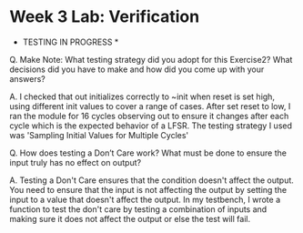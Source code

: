 # Week 3 Lab: Verification

* TESTING IN PROGRESS *
  
Q. Make Note: What testing strategy did you adopt for this Exercise2? What decisions did you have to make and how did you come up with your answers?

A. I checked that out initializes correctly to ~init when reset is set high, using different init values to cover a range of cases. After set reset to low, I ran the module for 16 cycles observing out to ensure it changes after each cycle which is the expected behavior of a LFSR. The testing strategy I used was 'Sampling Initial Values for Multiple Cycles'

Q. How does testing a Don’t Care work? What must be done to ensure the input truly has no effect on output?

A. Testing a Don't Care ensures that the condition doesn't affect the output. You need to ensure that the input is not affecting the output by setting the input to a value that doesn't affect the output. In my testbench, I wrote a function to test the don't care by testing a combination of inputs and making sure it does not affect the output or else the test will fail. 

